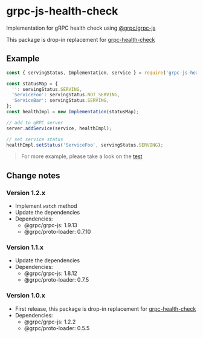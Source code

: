 # grpc-js-health-check

Implementation for gRPC health check using [@grpc/grpc-js](https://www.npmjs.com/package/@grpc/grpc-js)

This package is drop-in replacement for [grpc-health-check](https://www.npmjs.com/package/grpc-health-check)

## Example

```js
const { servingStatus, Implementation, service } = require('grpc-js-health-check');

const statusMap = {
  '': servingStatus.SERVING,
  'ServiceFoo': servingStatus.NOT_SERVING,
  'ServiceBar': servingStatus.SERVING,
};
const healthImpl = new Implementation(statusMap);

// add to gRPC server
server.addService(service, healthImpl);

// set service status
healthImpl.setStatus('ServiceFoo', servingStatus.SERVING);
```

> For more example, please take a look on the [test](https://github.com/khacminh/grpc-js-healthcheck/tree/main/test)

## Change notes

### Version 1.2.x

- Implement `watch` method
- Update the dependencies
- Dependencies:
  - @grpc/grpc-js: 1.9.13
  - @grpc/proto-loader: 0.7.10

### Version 1.1.x

- Update the dependencies
- Dependencies:
  - @grpc/grpc-js: 1.8.12
  - @grpc/proto-loader: 0.7.5

### Version 1.0.x

- First release, this package is drop-in replacement for [grpc-health-check](https://www.npmjs.com/package/grpc-health-check)
- Dependencies:
  - @grpc/grpc-js: 1.2.2
  - @grpc/proto-loader: 0.5.5
